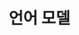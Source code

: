 ---
published : true
layout : post
categories : NLP, AI
title : 언어 모델
tags : [NLP, AI]
date-string : July 08, 2024
---